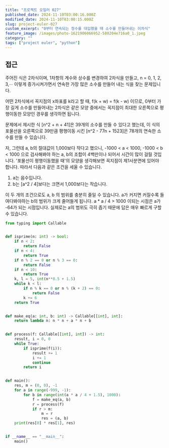 ```yaml
---
title: "프로젝트 오일러 027"
published_date: 2024-11-10T03:00:16.000Z
modified_date: 2024-11-10T03:00:15.000Z
slug: project-euler-027
custom_excerpt: "0부터 연속되는 정수를 대입했을 때 소수를 만들어내는 이차식"
feature_image: /images/photo-1621906066952-580204e716a0_1.jpeg
category: ""
tags: ["project euler", "python"]
---
```



## 접근

주어진 식은 2차식이며, 1차항의 계수와 상수를 변경하여 2차식을 만들고, n = 0, 1, 2, 3,∙∙∙ 이렇게 증가시켜가면서 연속한
가장 많은 소수를 만들어 내는 식을 찾는 문제입니다.

어떤 2차식에서 꼭지점의 x좌표를 k라고 할 때, f(k + w) = f(k - w) 이므로, 0부터 가장 길게 소수를 만들어내는 2차식은
같은 모양 중에서는 꼭지점이 최대한 오른쪽으로 평행이동한 모양인 경우를 생각하면 됩니다.

문제에서 제시한 식 [n^2 + n + 41]은 39개의 소수를 만들 수 있다고 했는데, 이 식의 포물선을 오른쪽으로 39만큼 평행이동 시킨
[n^2 - 77n + 1523]은 78개의 연속한 소수를 만들 수 있습니다.

자, 그런데 a, b의 절대값이 1,000보다 작다고 했으니, -1000 < a < 1000, -1000 < b < 1000 으로 검사해봐야
하는 a, b의 조합이 4백만이나 되어서 시간이 많이 걸릴 것입니다. '포물선이 평행이동했을 때'의 모양을 생각해보면 꼭지점이 제1사분면에
있어야 합니다. 따라서 다음과 같은 조건을 세울 수 있습니다.

  1. a는 음수입니다. 
  2. b는 [a^2 / 4]보다는 크면서 1,000보다는 작습니다. 

이 두 개의 조건으로도 a, b 의 범위를 충분히 줄일 수 있습니다. a가 커지면 커질수록 들여다봐야하는 b의 범위가 크게 줄어들게 됩니다.
a * a / 4 > 1000 이되는 시점은 a가 -64가 되는 시점입니다. 실제로는 a의 범위도 극히 좁기 때문에 답은 매우 빠르게 구할
수 있습니다.

```python
from typing import Callable


def isprime(n: int) -> bool:
    if n < 2:
        return False
    if n < 4:
        return True
    if n % 2 == 0 or n % 3 == 0:
        return False
    if n < 10:
        return True
    k, l = 5, int(n**0.5 + 1.5)
    while k < l:
        if n % k == 0 or n % (k + 2) == 0:
            return False
        k += 6
    return True


def make_eq(a: int, b: int) -> Callable[[int], int]:
    return lambda n: n * n + a * n + b


def process(f: Callable[[int], int]) -> int:
    result, i = 0, 0
    while True:
        if isprime(f(i)):
            result += 1
            i += 1
            continue
        return i


def main():
    res, m = (0, 0), -1
    for a in range(-999, -1):
        for b in range(int(a * a / 4 + 1.5), 1000):
            f = make_eq(a, b)
            r = process(f)
            if r > m:
                m = r
                res = (a, b)
    print(res[0] * res[1], res)


if __name__ == "__main__":
    main()
```